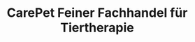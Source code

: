 ---
title: "CarePet Feiner Fachhandel für Tiertherapie"
url: /windeck/carepet-feiner-fachhandel-fuer-tiertherapie/
shop: Tiere
---